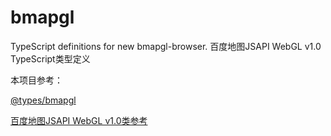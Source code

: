 # bmapgl

TypeScript definitions for new bmapgl-browser. 百度地图JSAPI WebGL v1.0 TypeScript类型定义

本项目参考：

[@types/bmapgl](https://github.com/DefinitelyTyped/DefinitelyTyped/blob/master/types/bmapgl-browser)

[百度地图JSAPI WebGL v1.0类参考](https://mapopen-pub-jsapi.bj.bcebos.com/jsapi/reference/jsapi_webgl_1_0.html)